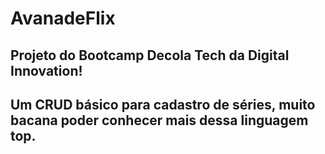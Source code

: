 # AvanadeFlix

## Projeto do Bootcamp Decola Tech da Digital Innovation!

## Um CRUD básico para cadastro de séries, muito bacana poder conhecer mais dessa linguagem top.
